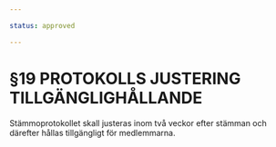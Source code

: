 ```yaml
---

status: approved

---
```


# §19 PROTOKOLLS JUSTERING TILLGÄNGLIGHÅLLANDE

Stämmoprotokollet skall justeras inom två veckor efter stämman och därefter hållas tillgängligt för medlemmarna.


